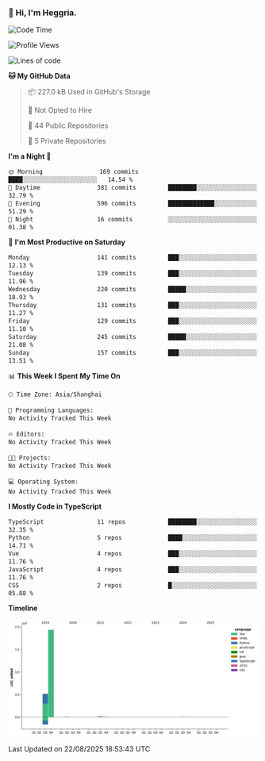 ### 👋 Hi, I'm Heggria.

<!--START_SECTION:waka-->
![Code Time](http://img.shields.io/badge/Code%20Time-1%2C037%20hrs%2020%20mins-blue)

![Profile Views](http://img.shields.io/badge/Profile%20Views-0-blue)

![Lines of code](https://img.shields.io/badge/From%20Hello%20World%20I%27ve%20Written-24.8%20million%20lines%20of%20code-blue)

**🐱 My GitHub Data** 

> 📦 227.0 kB Used in GitHub's Storage 
 > 
> 🚫 Not Opted to Hire
 > 
> 📜 44 Public Repositories 
 > 
> 🔑 5 Private Repositories 
 > 
**I'm a Night 🦉** 

```text
🌞 Morning                169 commits         ████░░░░░░░░░░░░░░░░░░░░░   14.54 % 
🌆 Daytime                381 commits         ████████░░░░░░░░░░░░░░░░░   32.79 % 
🌃 Evening                596 commits         █████████████░░░░░░░░░░░░   51.29 % 
🌙 Night                  16 commits          ░░░░░░░░░░░░░░░░░░░░░░░░░   01.38 % 
```
📅 **I'm Most Productive on Saturday** 

```text
Monday                   141 commits         ███░░░░░░░░░░░░░░░░░░░░░░   12.13 % 
Tuesday                  139 commits         ███░░░░░░░░░░░░░░░░░░░░░░   11.96 % 
Wednesday                220 commits         █████░░░░░░░░░░░░░░░░░░░░   18.93 % 
Thursday                 131 commits         ███░░░░░░░░░░░░░░░░░░░░░░   11.27 % 
Friday                   129 commits         ███░░░░░░░░░░░░░░░░░░░░░░   11.10 % 
Saturday                 245 commits         █████░░░░░░░░░░░░░░░░░░░░   21.08 % 
Sunday                   157 commits         ███░░░░░░░░░░░░░░░░░░░░░░   13.51 % 
```


📊 **This Week I Spent My Time On** 

```text
🕑︎ Time Zone: Asia/Shanghai

💬 Programming Languages: 
No Activity Tracked This Week

🔥 Editors: 
No Activity Tracked This Week

🐱‍💻 Projects: 
No Activity Tracked This Week

💻 Operating System: 
No Activity Tracked This Week
```

**I Mostly Code in TypeScript** 

```text
TypeScript               11 repos            ████████░░░░░░░░░░░░░░░░░   32.35 % 
Python                   5 repos             ████░░░░░░░░░░░░░░░░░░░░░   14.71 % 
Vue                      4 repos             ███░░░░░░░░░░░░░░░░░░░░░░   11.76 % 
JavaScript               4 repos             ███░░░░░░░░░░░░░░░░░░░░░░   11.76 % 
CSS                      2 repos             █░░░░░░░░░░░░░░░░░░░░░░░░   05.88 % 
```



**Timeline**

![Lines of Code chart](https://raw.githubusercontent.com/heggria/heggria/main/assets/bar_graph.png)


 Last Updated on 22/08/2025 18:53:43 UTC
<!--END_SECTION:waka-->
